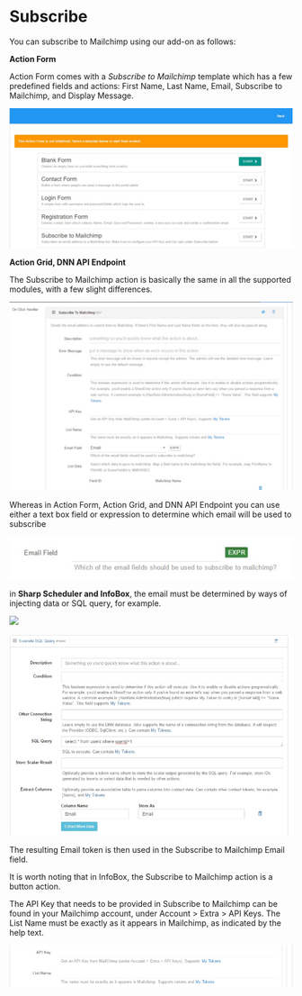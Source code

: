 # Subscribe

You can subscribe to Mailchimp using our add-on as follows:


**Action Form**

Action Form comes with a *Subscribe to Mailchimp* template which has a few predefined fields and actions: First Name, Last Name, Email, Subscribe to Mailchimp, and Display Message.

![](assets/template-af.jpg)

**Action Grid, DNN API Endpoint**


The Subscribe to Mailchimp action is basically the same in all the supported modules, with a few slight differences.



![](assets/subsc.jpg)


Whereas in Action Form, Action Grid, and DNN API Endpoint you can use either a text box field or expression to determine which email will be used to subscribe


![](assets/expr.jpg)


in **Sharp Scheduler and InfoBox**, the email must be determined by ways of injecting data or SQL query, for example.


![](inject.jpg)


![](assets/sql.jpg)

The resulting Email token is then used in the Subscribe to Mailchimp Email field.

It is worth noting that in InfoBox, the Subscribe to Mailchimp action is a button action.

The API Key that needs to be provided in Subscribe to Mailchimp can be found in your Mailchimp account, under Account > Extra > API Keys. The List Name must be exactly as it appears in Mailchimp, as indicated by the help text.


![](assets/api-key.jpg)
